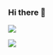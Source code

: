### Hi there 👋


![](https://github.com/username/github-stats/blob/master/generated/overview.svg)

![](https://github.com/username/github-stats/blob/master/generated/languages.svg)
